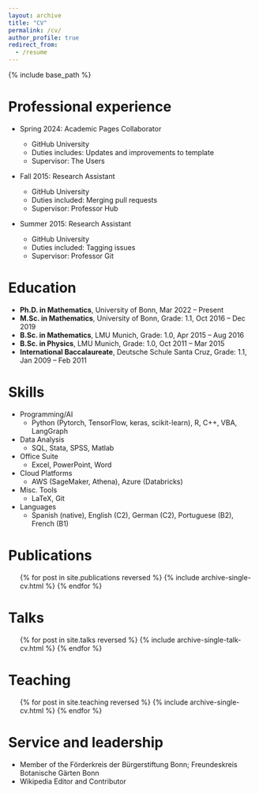 ```yaml
---
layout: archive
title: "CV"
permalink: /cv/
author_profile: true
redirect_from:
  - /resume
---
```


{% include base_path %}

Professional experience
======
* Spring 2024: Academic Pages Collaborator
  * GitHub University
  * Duties includes: Updates and improvements to template
  * Supervisor: The Users

* Fall 2015: Research Assistant
  * GitHub University
  * Duties included: Merging pull requests
  * Supervisor: Professor Hub

* Summer 2015: Research Assistant
  * GitHub University
  * Duties included: Tagging issues
  * Supervisor: Professor Git

Education
======
* <strong>Ph.D. in Mathematics</strong>, University of Bonn, Mar 2022 – Present
* <strong>M.Sc. in Mathematics</strong>, University of Bonn, Grade: 1.1, Oct 2016 – Dec 2019
* <strong>B.Sc. in Mathematics</strong>, LMU Munich, Grade: 1.0, Apr 2015 – Aug 2016
* <strong>B.Sc. in Physics</strong>, LMU Munich, Grade: 1.0, Oct 2011 – Mar 2015
* <strong>International Baccalaureate</strong>, Deutsche Schule Santa Cruz, Grade: 1.1, Jan 2009 – Feb 2011

Skills
======
* Programming/AI
  * Python (Pytorch, TensorFlow, keras, scikit-learn), R, C++, VBA, LangGraph
* Data Analysis
  * SQL, Stata, SPSS, Matlab
* Office Suite
  * Excel, PowerPoint, Word
* Cloud Platforms
  * AWS (SageMaker, Athena), Azure (Databricks)
* Misc. Tools
  * LaTeX, Git
* Languages
  * Spanish (native), English (C2), German (C2), Portuguese (B2), French (B1)

Publications
======
  <ul>{% for post in site.publications reversed %}
    {% include archive-single-cv.html %}
  {% endfor %}</ul>
  
Talks
======
  <ul>{% for post in site.talks reversed %}
    {% include archive-single-talk-cv.html  %}
  {% endfor %}</ul>
  
Teaching
======
  <ul>{% for post in site.teaching reversed %}
    {% include archive-single-cv.html %}
  {% endfor %}</ul>
  
Service and leadership
======
* Member of the Förderkreis der Bürgerstiftung Bonn; Freundeskreis Botanische Gärten Bonn
* Wikipedia Editor and Contributor








